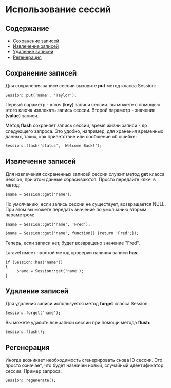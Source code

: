 # Использование сессий

## Содержание

- [Сохранение записей](#put)
- [Извлечение записей](#get)
- [Удаление записей](#forget)
- [Регенерация](#regeneration)

<a name="put"></a>
## Сохранение записей

Для сохранения записи сессии вызовите **put** метод класса Session:

	Session::put('name', 'Taylor');

Первый параметр - ключ (**key**) записи сессии. вы можете с помощью этого ключа извлекать запись сессии. Второй параметр - значение (**value**) записи.

Метод **flash** сохраняет запись сессии, время жизни записи - до следующего запроса. Это удобно, например, для  хранения временных данных, таких, как приветствие или сообщение об ошибке:

	Session::flash('status', 'Welcome Back!');

<a name="get"></a>
## Извлечение записей

Для извлечения сохраненных записей сессии служит метод **get** класса Session, при этом данные сбрасываются.
Просто передайте ключ в метод:

	$name = Session::get('name');

По умолчанию, если запись сессии не существует, возвращается NULL. При этом вы можете передать значение по умолчанию  вторым параметром:

	$name = Session::get('name', 'Fred');

	$name = Session::get('name', function() {return 'Fred';});

Теперь, если записи нет, будет возвращено значение "Fred".

Laravel имеет простой метод проверки наличия записи **has**:

	if (Session::has('name'))
	{
	     $name = Session::get('name');
	}

<a name="forget"></a>
## Удаление записей

Для удаления записи используется метод **forget** класса Session:

	Session::forget('name');

Вы можете удалить все записи сессии при помощи метода **flush**:

	Session::flush();

<a name="regeneration"></a>
## Регенерация

Иногда возникает необходимость сгенерировать снова ID сессии. Это просто означает, что будет назначен новый, случайный идентификатор сессии. Пример запроса:

	Session::regenerate();

